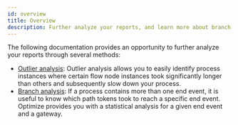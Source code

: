 ```yaml
---
id: overview
title: Overview
description: Further analyze your reports, and learn more about branch and outlier analysis.
---
```


The following documentation provides an opportunity to further analyze your reports through several methods:

- [Outlier analysis](./outlier-analysis.md): Outlier analysis allows you to easily identify process instances where certain flow node instances took significantly longer than others and subsequently slow down your process.
- [Branch analysis](./branch-analysis.md): If a process contains more than one end event, it is useful to know which path tokens took to reach a specific end event. Optimize provides you with a statistical analysis for a given end event and a gateway.
